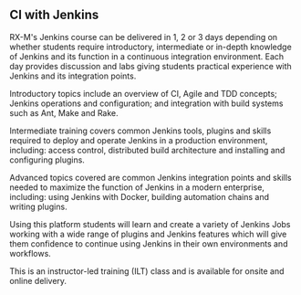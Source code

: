 
## CI with Jenkins

RX-M's Jenkins course can be delivered in 1, 2 or 3 days depending on whether students require introductory, intermediate or in-depth knowledge of Jenkins and its function in a continuous integration environment. Each day provides discussion and labs giving students practical experience with Jenkins and its integration points.

Introductory topics include an overview of CI, Agile and TDD concepts; Jenkins operations and configuration; and integration with build systems such as Ant, Make and Rake.

Intermediate training covers common Jenkins tools, plugins and skills required to deploy and operate Jenkins in a production environment, including: access control, distributed build architecture and installing and configuring plugins.

Advanced topics covered are common Jenkins integration points and skills needed to maximize the function of Jenkins in a modern enterprise, including: using Jenkins with Docker, building automation chains and writing plugins.

Using this platform students will learn and create a variety of Jenkins Jobs working with a wide range of plugins and Jenkins features which will give them confidence to continue using Jenkins in their own environments and workflows.

This is an instructor-led training (ILT) class and is available for onsite and online delivery.
